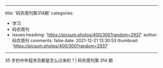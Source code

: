 
---
title: '码农周刊第314期'
categories: 
 - 学习
 - 码农周刊
 - issues
headimg: 'https://picsum.photos/400/300?random=2937'
author: 码农周刊
comments: false
date: 2021-12-21 13:30:53
thumbnail: 'https://picsum.photos/400/300?random=2937'
---

<div>   
35 岁的中年程序员都是怎么过来的？| 码农周刊第 314 期  
</div>
            